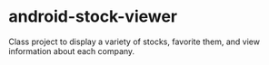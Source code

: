 # android-stock-viewer
Class project to display a variety of stocks, favorite them, and view information about each company.
